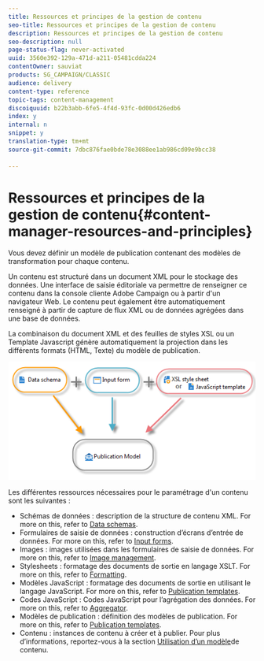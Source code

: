 ```yaml
---
title: Ressources et principes de la gestion de contenu
seo-title: Ressources et principes de la gestion de contenu
description: Ressources et principes de la gestion de contenu
seo-description: null
page-status-flag: never-activated
uuid: 3560e392-129a-471d-a211-05481cdda224
contentOwner: sauviat
products: SG_CAMPAIGN/CLASSIC
audience: delivery
content-type: reference
topic-tags: content-management
discoiquuid: b22b3abb-6fe5-4f4d-93fc-0d00d426edb6
index: y
internal: n
snippet: y
translation-type: tm+mt
source-git-commit: 7dbc876fae0bde78e3088ee1ab986cd09e9bcc38

---
```



# Ressources et principes de la gestion de contenu{#content-manager-resources-and-principles}

Vous devez définir un modèle de publication contenant des modèles de transformation pour chaque contenu.

Un contenu est structuré dans un document XML pour le stockage des données. Une interface de saisie éditoriale va permettre de renseigner ce contenu dans la console cliente Adobe Campaign ou à partir d&#39;un navigateur Web. Le contenu peut également être automatiquement renseigné à partir de capture de flux XML ou de données agrégées dans une base de données.

La combinaison du document XML et des feuilles de styles XSL ou un Template Javascript génère automatiquement la projection dans les différents formats (HTML, Texte) du modèle de publication.

![](assets/d_ncs_content_process.png)

Les différentes ressources nécessaires pour le paramétrage d&#39;un contenu sont les suivantes :

* Schémas de données : description de la structure de contenu XML. For more on this, refer to [Data schemas](../../delivery/using/data-schemas.md).
* Formulaires de saisie de données : construction d’écrans d’entrée de données. For more on this, refer to [Input forms](../../delivery/using/input-forms.md).
* Images : images utilisées dans les formulaires de saisie de données. For more on this, refer to [Image management](../../delivery/using/formatting.md#image-management).
* Stylesheets : formatage des documents de sortie en langage XSLT. For more on this, refer to [Formatting](../../delivery/using/formatting.md).
* Modèles JavaScript : formatage des documents de sortie en utilisant le langage JavaScript. For more on this, refer to [Publication templates](../../delivery/using/publication-templates.md).
* Codes JavaScript : Codes JavaScript pour l’agrégation des données. For more on this, refer to [Aggregator](../../delivery/using/publication-templates.md#aggregator).
* Modèles de publication : définition des modèles de publication. For more on this, refer to [Publication templates](../../delivery/using/publication-templates.md).
* Contenu : instances de contenu à créer et à publier. Pour plus d’informations, reportez-vous à la section [Utilisation d’un modèle](../../delivery/using/using-a-content-template.md)de contenu.
